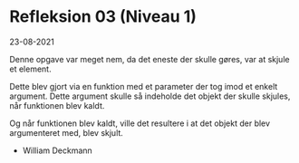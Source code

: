 # Refleksion 03 (Niveau 1)

23-08-2021

Denne opgave var meget nem, da det eneste der skulle gøres, var at skjule et element.

Dette blev gjort via en funktion med et parameter der tog imod et enkelt argument. Dette argument skulle så indeholde det objekt der skulle skjules, når funktionen blev kaldt.

Og når funktionen blev kaldt, ville det resultere i at det objekt der blev argumenteret med, blev skjult.


- William Deckmann